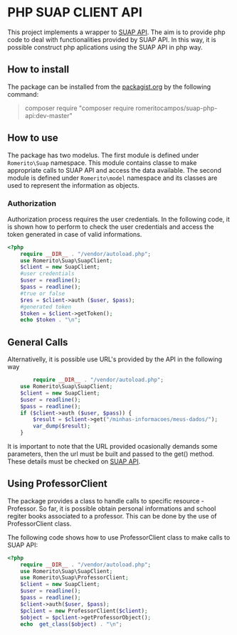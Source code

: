 # PHP SUAP CLIENT API

This project implements a wrapper to [SUAP API](https://bit.ly/2N10jvW). The aim is to provide php code to deal with functionalities provided by SUAP API. In this way, it is possible construct php aplications using the SUAP API in php way. 

## How to install

The package can be installed from the [packagist.org](https://packagist.org/packages/romeritocampos/suap-php-api) by the following command:
> composer require "composer require romeritocampos/suap-php-api:dev-master"

## How to use

The package has two modelus. The first module is defined under ```Romerito\Suap``` namespace. This module contains classe to make appropriate calls to SUAP API and access the data available. The second module is defined under ```Romerito\model``` namespace and its classes are used to represent the information as objects.

### Authorization

Authorization process requires the user credentials. In the following code, it is shown how to perform to check the user credentials and access the token generated in case of valid informations.

```php
<?php 
	require __DIR__ . "/vendor/autoload.php";
	use Romerito\Suap\SuapClient;
	$client = new SuapClient;
	#user credentials
	$user = readline();
	$pass = readline();
	#true or false
	$res = $client->auth ($user, $pass);
	#generated token
	$token = $client->getToken();
	echo $token . "\n";
```

## General Calls
Alternativelly, it is possible use URL's provided by the API in the following way
```php
    	require __DIR__ . "/vendor/autoload.php";
	use Romerito\Suap\SuapClient;
	$client = new SuapClient;
	$user = readline();
	$pass = readline();
	if ($client->auth ($user, $pass)) {
		$result = $client->get("/minhas-informacoes/meus-dados/");
		var_dump($result);
	}
````

It is important to note that the URL provided ocasionally demands some parameters, then the url must be built and passed to the get() method. These details must be checked on [SUAP API](https://bit.ly/2N10jvW).

## Using ProfessorClient

The package provides a class to handle calls to specific resource - Professor. So far, it is possible obtain personal informations and school regiter books associated to a professor. This can be done by the use of ProfessorClient class.

The following code shows how to use ProfessorClient class to make calls to SUAP API:

```php
<?php
	require __DIR__ . "/vendor/autoload.php";
	use Romerito\Suap\SuapClient;
	use Romerito\Suap\ProfessorClient;
	$client = new SuapClient;
	$user = readline();
	$pass = readline();
	$client->auth($user, $pass);
	$pclient = new ProfessorClient($client);
	$object = $pclient->getProfessorObject();
	echo  get_class($object) . "\n";
```

